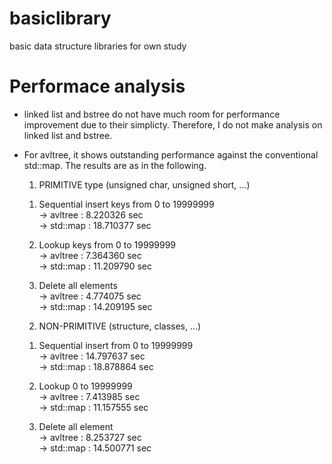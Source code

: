 # basiclibrary
basic data structure libraries for own study

# Performace analysis
* linked list and bstree do not have much room for performance improvement due to their simplicty. Therefore, I do not make analysis on linked list and bstree.<br>
* For avltree, it shows outstanding performance against the conventional std::map. The results are as in the following.<br>

    1. PRIMITIVE type (unsigned char, unsigned short, ...)<br>
     1) Sequential insert keys from 0 to 19999999<br>
       -> avltree : 8.220326 sec<br>
       -> std::map : 18.710377 sec<br>

     2) Lookup keys from 0 to 19999999<br>
       -> avltree : 7.364360 sec<br>
       -> std::map : 11.209790 sec<br>

     3) Delete all elements<br>
       -> avltree : 4.774075 sec<br>
       -> std::map : 14.209195 sec<br>

    2. NON-PRIMITIVE (structure, classes, ...)<br>
     1) Sequential insert from 0 to 19999999<br>
       -> avltree : 14.797637 sec<br>
       -> std::map : 18.878864 sec<br>

     2) Lookup 0 to 19999999<br>
       -> avltree : 7.413985 sec<br>
       -> std::map : 11.157555 sec<br>

     3) Delete all element<br>
       -> avltree : 8.253727 sec<br>
       -> std::map : 14.500771 sec<br>


